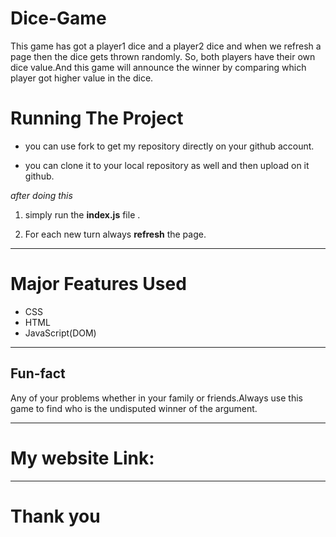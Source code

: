 # Dice-Game

This game has got a player1 dice and a player2 dice and when we refresh a page then the dice gets thrown randomly. So, both players have their own dice value.And this game will announce the winner by comparing which player got higher value in the dice. 

# Running The Project


* you can use fork to get my repository directly on your github account.

* you can clone it to your local repository as well and then upload on it github.

*after doing this*

1. simply run the **index.js** file .

2. For each new turn always **refresh** the page.


---

# Major Features Used

* CSS
* HTML
* JavaScript(DOM)

---

## Fun-fact

Any of your problems whether in your family or friends.Always use this game to find who is the undisputed winner of the argument.

---

# My website Link:


---
# Thank you

